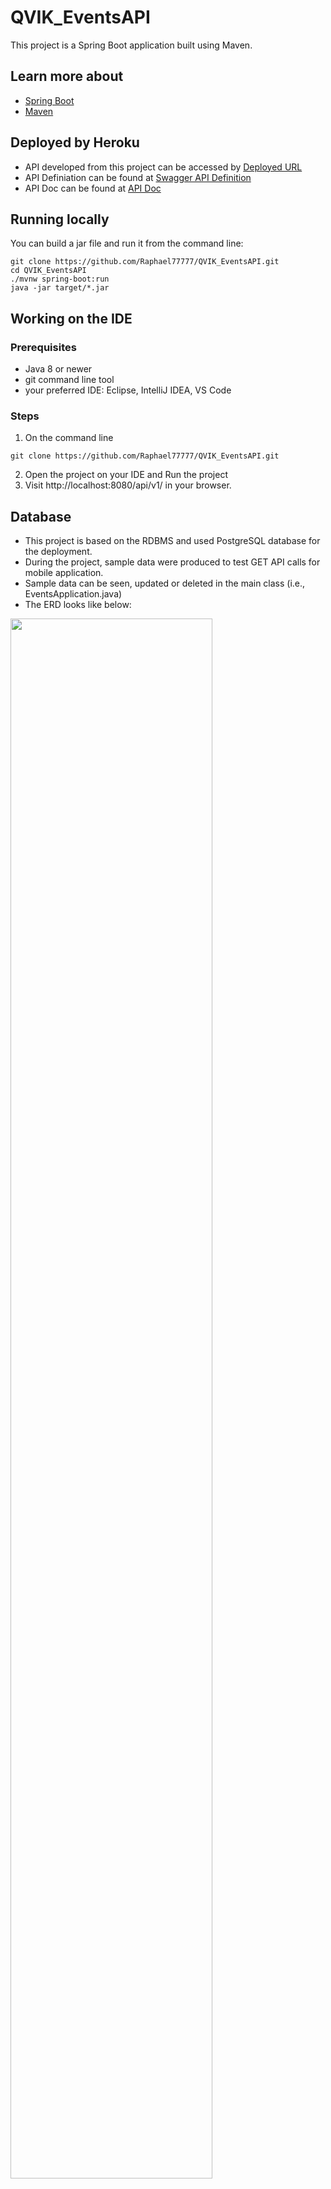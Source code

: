# QVIK_EventsAPI
This project is a Spring Boot application built using Maven.
  ## Learn more about
  * [Spring Boot](https://spring.io/projects/spring-boot)
  * [Maven](https://maven.apache.org/)
  
## Deployed by Heroku
* API developed from this project can be accessed by [Deployed URL](https://qvik.herokuapp.com/api/v1/)
* API Definiation can be found at [Swagger API Definition](https://qvik.herokuapp.com/swagger-ui/index.html?configUrl=/api-docs/swagger-config)
* API Doc can be found at [API Doc](https://qvik.herokuapp.com/swagger-ui/index.html?configUrl=/api-docs/swagger-config)


## Running locally
You can build a jar file and run it from the command line:

```
git clone https://github.com/Raphael77777/QVIK_EventsAPI.git
cd QVIK_EventsAPI
./mvnw spring-boot:run
java -jar target/*.jar
```

## Working on the IDE
### Prerequisites
* Java 8 or newer
* git command line tool
* your preferred IDE: Eclipse, IntelliJ IDEA, VS Code


### Steps
1. On the command line
```
git clone https://github.com/Raphael77777/QVIK_EventsAPI.git
```

2. Open the project on your IDE and Run the project
3. Visit http://localhost:8080/api/v1/ in your browser.


## Database
* This project is based on the RDBMS and used PostgreSQL database for the deployment. 
* During the project, sample data were produced to test GET API calls for mobile application. 
* Sample data can be seen, updated or deleted in the main class (i.e., EventsApplication.java)  
* The ERD looks like below:
<img width="80%" src="https://user-images.githubusercontent.com/69889362/116440284-fff88e80-a858-11eb-9be4-a40c3ca27ed1.png"/>


### Setup Database
* This projoect used JPA and all the configuration can be found at application.properties 
* To be specific, you can change database by changing below:
```
server.port=
spring.jpa.database=
spring.datasource.platform=
spring.datasource.url=jdbc:
spring.datasource.username=
spring.datasource.password=
```



## Contirubutor
Design:Jaakko Junttila 
Front end: @nkzinovyeva @ColineFardel @pthambirajah
Bacn end: @Raphael77777 @taeheelee90
